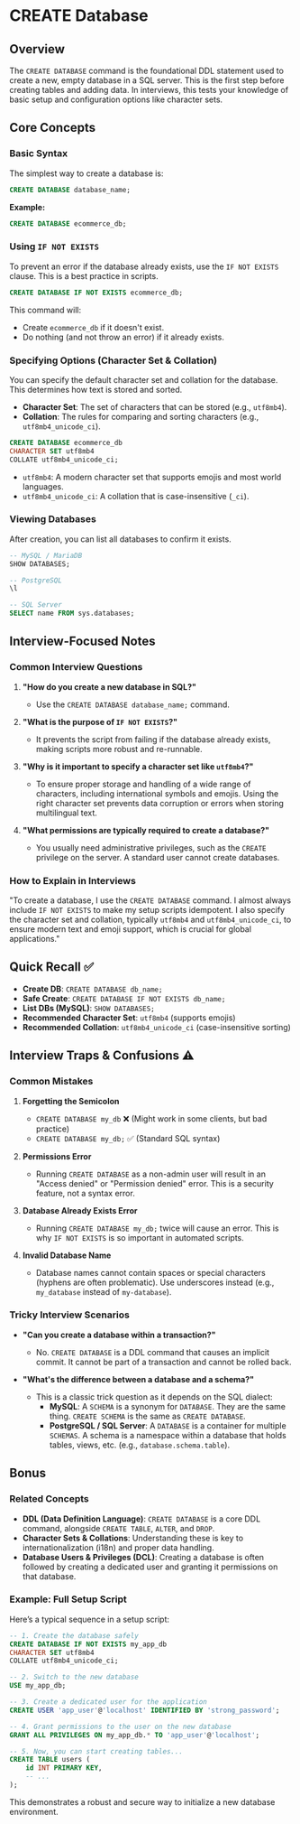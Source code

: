 # CREATE Database

## Overview
The `CREATE DATABASE` command is the foundational DDL statement used to create a new, empty database in a SQL server. This is the first step before creating tables and adding data. In interviews, this tests your knowledge of basic setup and configuration options like character sets.

## Core Concepts

### Basic Syntax
The simplest way to create a database is:
```sql
CREATE DATABASE database_name;
```
**Example:**
```sql
CREATE DATABASE ecommerce_db;
```

### Using `IF NOT EXISTS`
To prevent an error if the database already exists, use the `IF NOT EXISTS` clause. This is a best practice in scripts.
```sql
CREATE DATABASE IF NOT EXISTS ecommerce_db;
```
This command will:
- Create `ecommerce_db` if it doesn't exist.
- Do nothing (and not throw an error) if it already exists.

### Specifying Options (Character Set & Collation)
You can specify the default character set and collation for the database. This determines how text is stored and sorted.

- **Character Set**: The set of characters that can be stored (e.g., `utf8mb4`).
- **Collation**: The rules for comparing and sorting characters (e.g., `utf8mb4_unicode_ci`).

```sql
CREATE DATABASE ecommerce_db
CHARACTER SET utf8mb4
COLLATE utf8mb4_unicode_ci;
```
- `utf8mb4`: A modern character set that supports emojis and most world languages.
- `utf8mb4_unicode_ci`: A collation that is case-insensitive (`_ci`).

### Viewing Databases
After creation, you can list all databases to confirm it exists.
```sql
-- MySQL / MariaDB
SHOW DATABASES;

-- PostgreSQL
\l

-- SQL Server
SELECT name FROM sys.databases;
```

## Interview-Focused Notes

### Common Interview Questions

1.  **"How do you create a new database in SQL?"**
    -   Use the `CREATE DATABASE database_name;` command.

2.  **"What is the purpose of `IF NOT EXISTS`?"**
    -   It prevents the script from failing if the database already exists, making scripts more robust and re-runnable.

3.  **"Why is it important to specify a character set like `utf8mb4`?"**
    -   To ensure proper storage and handling of a wide range of characters, including international symbols and emojis. Using the right character set prevents data corruption or errors when storing multilingual text.

4.  **"What permissions are typically required to create a database?"**
    -   You usually need administrative privileges, such as the `CREATE` privilege on the server. A standard user cannot create databases.

### How to Explain in Interviews
"To create a database, I use the `CREATE DATABASE` command. I almost always include `IF NOT EXISTS` to make my setup scripts idempotent. I also specify the character set and collation, typically `utf8mb4` and `utf8mb4_unicode_ci`, to ensure modern text and emoji support, which is crucial for global applications."

## Quick Recall ✅

-   **Create DB**: `CREATE DATABASE db_name;`
-   **Safe Create**: `CREATE DATABASE IF NOT EXISTS db_name;`
-   **List DBs (MySQL)**: `SHOW DATABASES;`
-   **Recommended Character Set**: `utf8mb4` (supports emojis)
-   **Recommended Collation**: `utf8mb4_unicode_ci` (case-insensitive sorting)

## Interview Traps & Confusions ⚠️

### Common Mistakes

1.  **Forgetting the Semicolon**
    -   `CREATE DATABASE my_db` ❌ (Might work in some clients, but bad practice)
    -   `CREATE DATABASE my_db;` ✅ (Standard SQL syntax)

2.  **Permissions Error**
    -   Running `CREATE DATABASE` as a non-admin user will result in an "Access denied" or "Permission denied" error. This is a security feature, not a syntax error.

3.  **Database Already Exists Error**
    -   Running `CREATE DATABASE my_db;` twice will cause an error. This is why `IF NOT EXISTS` is so important in automated scripts.

4.  **Invalid Database Name**
    -   Database names cannot contain spaces or special characters (hyphens are often problematic). Use underscores instead (e.g., `my_database` instead of `my-database`).

### Tricky Interview Scenarios

-   **"Can you create a database within a transaction?"**
    -   No. `CREATE DATABASE` is a DDL command that causes an implicit commit. It cannot be part of a transaction and cannot be rolled back.

-   **"What's the difference between a database and a schema?"**
    -   This is a classic trick question as it depends on the SQL dialect:
        -   **MySQL**: A `SCHEMA` is a synonym for `DATABASE`. They are the same thing. `CREATE SCHEMA` is the same as `CREATE DATABASE`.
        -   **PostgreSQL / SQL Server**: A `DATABASE` is a container for multiple `SCHEMAS`. A schema is a namespace within a database that holds tables, views, etc. (e.g., `database.schema.table`).

## Bonus

### Related Concepts
-   **DDL (Data Definition Language)**: `CREATE DATABASE` is a core DDL command, alongside `CREATE TABLE`, `ALTER`, and `DROP`.
-   **Character Sets & Collations**: Understanding these is key to internationalization (i18n) and proper data handling.
-   **Database Users & Privileges (DCL)**: Creating a database is often followed by creating a dedicated user and granting it permissions on that database.

### Example: Full Setup Script
Here’s a typical sequence in a setup script:
```sql
-- 1. Create the database safely
CREATE DATABASE IF NOT EXISTS my_app_db
CHARACTER SET utf8mb4
COLLATE utf8mb4_unicode_ci;

-- 2. Switch to the new database
USE my_app_db;

-- 3. Create a dedicated user for the application
CREATE USER 'app_user'@'localhost' IDENTIFIED BY 'strong_password';

-- 4. Grant permissions to the user on the new database
GRANT ALL PRIVILEGES ON my_app_db.* TO 'app_user'@'localhost';

-- 5. Now, you can start creating tables...
CREATE TABLE users (
    id INT PRIMARY KEY,
    -- ...
);
```
This demonstrates a robust and secure way to initialize a new database environment.
